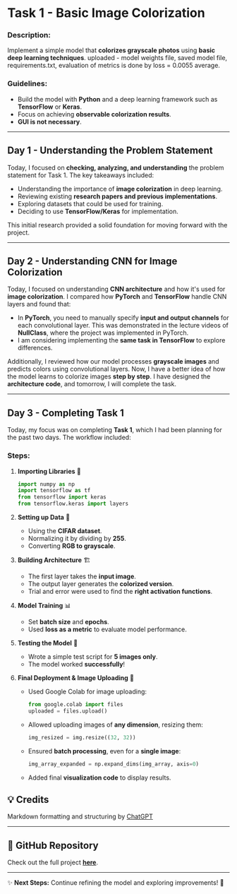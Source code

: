 # Task 1 - Basic Image Colorization

### Description:
Implement a simple model that **colorizes grayscale photos** using **basic deep learning techniques**.
uploaded - model weights file, saved model file, requirements.txt, evaluation of metrics is done by loss = 0.0055 average.

### Guidelines:
- Build the model with **Python** and a deep learning framework such as **TensorFlow** or **Keras**.
- Focus on achieving **observable colorization results**.
- **GUI is not necessary**.

---

## Day 1 - Understanding the Problem Statement

Today, I focused on **checking, analyzing, and understanding** the problem statement for Task 1. The key takeaways included:

- Understanding the importance of **image colorization** in deep learning.
- Reviewing existing **research papers and previous implementations**.
- Exploring datasets that could be used for training.
- Deciding to use **TensorFlow/Keras** for implementation.

This initial research provided a solid foundation for moving forward with the project.

---

## Day 2 - Understanding CNN for Image Colorization

Today, I focused on understanding **CNN architecture** and how it's used for **image colorization**. I compared how **PyTorch** and **TensorFlow** handle CNN layers and found that:

- In **PyTorch**, you need to manually specify **input and output channels** for each convolutional layer. This was demonstrated in the lecture videos of **NullClass**, where the project was implemented in PyTorch.
- I am considering implementing the **same task in TensorFlow** to explore differences.

Additionally, I reviewed how our model processes **grayscale images** and predicts colors using convolutional layers. Now, I have a better idea of how the model learns to colorize images **step by step**. I have designed the **architecture code**, and tomorrow, I will complete the task.

---

## Day 3 - Completing Task 1

Today, my focus was on completing **Task 1**, which I had been planning for the past two days. The workflow included:

### Steps:

1. **Importing Libraries** 📌
   ```python
   import numpy as np
   import tensorflow as tf
   from tensorflow import keras
   from tensorflow.keras import layers
   ```

2. **Setting up Data** 📂
   - Using the **CIFAR dataset**.
   - Normalizing it by dividing by **255**.
   - Converting **RGB to grayscale**.

3. **Building Architecture** 🏗️
   - The first layer takes the **input image**.
   - The output layer generates the **colorized version**.
   - Trial and error were used to find the **right activation functions**.

4. **Model Training** 📊
   - Set **batch size** and **epochs**.
   - Used **loss as a metric** to evaluate model performance.

5. **Testing the Model** 🧪
   - Wrote a simple test script for **5 images only**.
   - The model worked **successfully**!

6. **Final Deployment & Image Uploading** 📸
   - Used Google Colab for image uploading:
     ```python
     from google.colab import files
     uploaded = files.upload()
     ```
   - Allowed uploading images of **any dimension**, resizing them:
     ```python
     img_resized = img.resize((32, 32))
     ```
   - Ensured **batch processing**, even for a **single image**:
     ```python
     img_array_expanded = np.expand_dims(img_array, axis=0)
     ```
   - Added final **visualization code** to display results.
## 💡 Credits
Markdown formatting and structuring by [ChatGPT](https://openai.com/chatgpt)

---

## 🔗 GitHub Repository
Check out the full project **[here](https://github.com/Sohamm25/Internship---NullClass/blob/main/task1.ipynb)**.

---

✨ **Next Steps:** Continue refining the model and exploring improvements! 🚀
